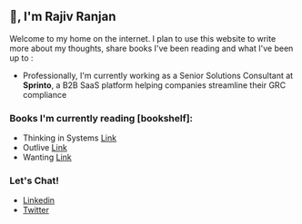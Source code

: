 ## 👋, I'm Rajiv Ranjan

Welcome to my home on the internet. I plan to use this website to write more about my thoughts, share books I've been reading and what I've been up to :

- Professionally, I'm currently working as a Senior Solutions Consultant at **Sprinto**, a B2B SaaS platform helping companies streamline their GRC compliance

### Books I'm currently reading [bookshelf]:
- Thinking in Systems [Link](https://www.goodreads.com/en/book/show/3828902)
- Outlive [Link](https://www.goodreads.com/book/show/61153739-outlive)
- Wanting [Link](https://www.goodreads.com/book/show/54860444-wanting)

### Let's Chat!

- [Linkedin](https://www.linkedin.com/in/dreamingrajiv/)
- [Twitter](https://x.com/dreamingrajiv)

